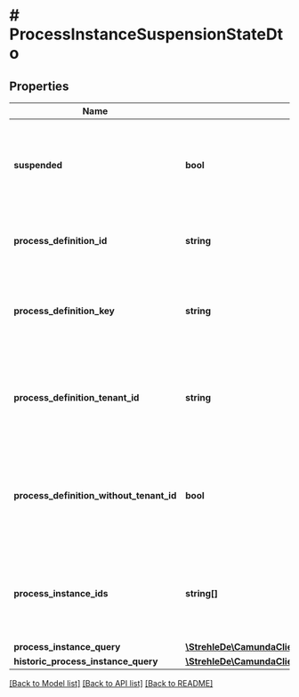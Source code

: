 # # ProcessInstanceSuspensionStateDto

## Properties

Name | Type | Description | Notes
------------ | ------------- | ------------- | -------------
**suspended** | **bool** | A &#x60;Boolean&#x60; value which indicates whether to activate or suspend a given process instance. When the value is set to &#x60;true&#x60;, the given process instance will be suspended and when the value is set to &#x60;false&#x60;, the given process instance will be activated. | [optional] 
**process_definition_id** | **string** | The process definition id of the process instances to activate or suspend.  **Note**: This parameter can be used only with combination of &#x60;suspended&#x60;. | [optional] 
**process_definition_key** | **string** | The process definition key of the process instances to activate or suspend.  **Note**: This parameter can be used only with combination of &#x60;suspended&#x60;, &#x60;processDefinitionTenantId&#x60;, and &#x60;processDefinitionWithoutTenantId&#x60;. | [optional] 
**process_definition_tenant_id** | **string** | Only activate or suspend process instances of a process definition which belongs to a tenant with the given id.  **Note**: This parameter can be used only with combination of &#x60;suspended&#x60;, &#x60;processDefinitionKey&#x60;, and &#x60;processDefinitionWithoutTenantId&#x60;. | [optional] 
**process_definition_without_tenant_id** | **bool** | Only activate or suspend process instances of a process definition which belongs to no tenant. Value may only be true, as false is the default behavior.  **Note**: This parameter can be used only with combination of &#x60;suspended&#x60;, &#x60;processDefinitionKey&#x60;, and &#x60;processDefinitionTenantId&#x60;. | [optional] 
**process_instance_ids** | **string[]** | A list of process instance ids which defines a group of process instances which will be activated or suspended by the operation.  **Note**: This parameter can be used only with combination of &#x60;suspended&#x60;, &#x60;processInstanceQuery&#x60;, and &#x60;historicProcessInstanceQuery&#x60;. | [optional] 
**process_instance_query** | [**\StrehleDe\CamundaClient\Model\ProcessInstanceQueryDto**](ProcessInstanceQueryDto.md) |  | [optional] 
**historic_process_instance_query** | [**\StrehleDe\CamundaClient\Model\HistoricProcessInstanceQueryDto**](HistoricProcessInstanceQueryDto.md) |  | [optional] 

[[Back to Model list]](../../README.md#documentation-for-models) [[Back to API list]](../../README.md#documentation-for-api-endpoints) [[Back to README]](../../README.md)



